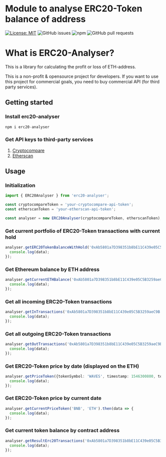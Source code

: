# Module to analyse ERC20-Token balance of address

[![License: MIT](https://img.shields.io/badge/License-MIT-yellow.svg)](https://github.com/shevchenkonik/erc20-analyser/blob/master/LICENSE) ![GitHub issues](https://img.shields.io/github/issues-raw/shevchenkonik/erc20-analyser.svg) ![npm](https://img.shields.io/npm/dy/erc20-analyser.svg) ![GitHub pull requests](https://img.shields.io/github/issues-pr/shevchenkonik/erc20-analyser.svg)

# What is ERC20-Analyser?

This is a library for calculating the profit or loss of ETH-address.

This is a non-profit & opensource project for developers. If you want to use this project for commercial goals, you need to buy commercial API (for third party services).

## Getting started

### Install erc20-analyser

```javascript
npm i erc20-analyser
```

### Get API keys to third-party services

1. [Cryptocompare](https://www.cryptocompare.com/)
2. [Etherscan](https://etherscan.io/)

## Usage

### Initialization
```typescript
import { ERC20Analyser } from 'erc20-analyser';

const cryptocompareToken = 'your-cryptocompare-api-token';
const etherscanToken = 'your-etherscan-api-token';

const analyser = new ERC20Analyser(cryptocompareToken, etherscanToken);
```

### Get current portfolio of ERC20-Token transactions with current hold
```typescript
analyser.getERC20TokenBalanceWithHold('0xAb5801a7D398351b8bE11C439e05C5B3259aeC9B').then(data => {
  console.log(data);
});
```

### Get Ethereum balance by ETH address
```typescript
analyser.getCurrentETHBalance('0xAb5801a7D398351b8bE11C439e05C5B3259aeC9B').then(data => {
  console.log(data);
});
```

### Get all incoming ERC20-Token transactions
```typescript
analyser.getInTransactions('0xAb5801a7D398351b8bE11C439e05C5B3259aeC9B').then(data => {
  console.log(data);
});
```

### Get all outgoing ERC20-Token transactions
```typescript
analyser.getOutTransactions('0xAb5801a7D398351b8bE11C439e05C5B3259aeC9B').then(data => {
  console.log(data);
});
```

### Get ERC20-Token price by date (displayed on the ETH)
```typescript
analyser.getPriceToken({tokenSymbol: 'WAVES', timestamp: 1546300800, toConvert: 'ETH'}).then(data => {
  console.log(data);
});
```

### Get ERC20-Token price by current date
```typescript
analyser.getCurrentPriceToken('BNB', 'ETH').then(data => {
  console.log(data);
});
```


### Get current token balance by contract address
```typescript
analyser.getResultErc20Transactions('0xAb5801a7D398351b8bE11C439e05C5B3259aeC9B', '0xe25b0bba01dc5630312b6a21927e578061a13f55').then(data => {
  console.log(data);
});
```
